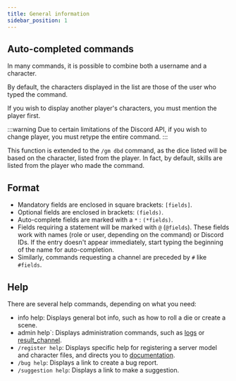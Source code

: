 ```yaml
---
title: General information
sidebar_position: 1
---
```


## Auto-completed commands

In many commands, it is possible to combine both a username and a character. 

By default, the characters displayed in the list are those of the user who typed the command. 

If you wish to display another player's characters, you must mention the player first. 

:::warning
Due to certain limitations of the Discord API, if you wish to change player, you must retype the entire command.
:::

This function is extended to the `/gm dbd` command, as the dice listed will be based on the character, listed from the player. In fact, by default, skills are listed from the player who made the command.

## Format

- Mandatory fields are enclosed in square brackets: `[fields]`.
- Optional fields are enclosed in brackets: `(fields)`.
- Auto-complete fields are marked with a `*` : `(*fields)`.
- Fields requiring a statement will be marked with `@` (`@fields`). These fields work with names (role or user, depending on the command) or Discord IDs. If the entry doesn't appear immediately, start typing the beginning of the name for auto-completion.
- Similarly, commands requesting a channel are preceded by `#` like `#fields`.

## Help

There are several help commands, depending on what you need:
- info help: Displays general bot info, such as how to roll a die or create a scene.
- admin help`: Displays administration commands, such as [logs](commands/administration#logs) or [result_channel](commands/administration#result_channel).
- `/register help`: Displays specific help for registering a server model and character files, and directs you to [documentation](model/register/).
- `/bug help`: Displays a link to create a bug report.
- `/suggestion help`: Displays a link to make a suggestion.